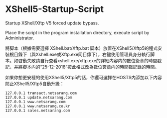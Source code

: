 # XShell5-Startup-Script
Startup XShell/Xftp V5 forced update bypass.

Place the script in the program installation directory, execute script by Administrator.

將脚本（根據需要選擇 XShell.bat/Xftp.bat 脚本）放置在XShell5/Xftp5的程式安裝根目錄下（與Xshell.exe或Xftp.exe同目錄下），右鍵使用管理員身分執行脚本。如啓動失敗請自行查看xshell.exe/xftp.exe的詳細内容内的數位簽章的時間戳記，并將脚本内的“25-12-2018”按此格式改為數位簽章内的時間戳記錄的時間。

如果你想更安穩的使用XShell5/Xftp5的話，你還可選擇在HOSTS内添加以下内容防止XShell5/Xftp5自動升級：

```
127.0.0.1 transact.netsarang.com
127.0.0.1 update.netsarang.com
127.0.0.1 www.netsarang.com
127.0.0.1 www.netsarang.co.kr
127.0.0.1 sales.netsarang.com
```
